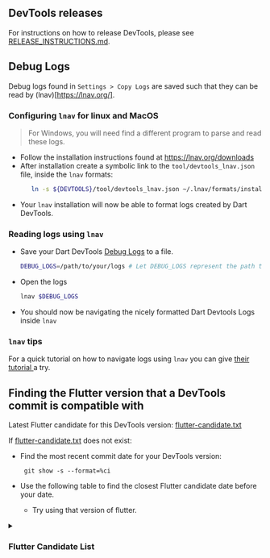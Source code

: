 ## DevTools releases
For instructions on how to release DevTools, please see
[RELEASE_INSTRUCTIONS.md](https://github.com/flutter/devtools/blob/master/tool/RELEASE_INSTRUCTIONS.md).

## Debug Logs

Debug logs found in `Settings > Copy Logs` are saved such that they can be read by (lnav)[https://lnav.org/].

### Configuring `lnav` for linux and MacOS
> For Windows, you will need find a different program to parse and read these logs.

- Follow the installation instructions found at https://lnav.org/downloads
- After installation create a symbolic link to the `tool/devtools_lnav.json` file, inside the `lnav` formats:
   ```sh
      ln -s ${DEVTOOLS}/tool/devtools_lnav.json ~/.lnav/formats/installed/`
   ```
- Your `lnav` installation will now be able to format logs created by Dart DevTools.

### Reading logs using `lnav`
- Save your Dart DevTools [Debug Logs](#debug-logs) to a file.
  ```sh
  DEBUG_LOGS=/path/to/your/logs # Let DEBUG_LOGS represent the path to your log file.
  ```
- Open the logs
  ```sh
  lnav $DEBUG_LOGS
  ```
- You should now be navigating the nicely formatted Dart Devtools Logs inside `lnav`

### `lnav` tips

For a quick tutorial on how to navigate logs using `lnav`
you can give [ their tutorial ](https://lnav.org/tutorials) a try.

## Finding the Flutter version that a DevTools commit is compatible with

Latest Flutter candidate for this DevTools version: [flutter-candidate.txt](../flutter-candidate.txt)

If [flutter-candidate.txt](../flutter-candidate.txt) does not exist:
- Find the most recent commit date for your DevTools version:

  ` git show -s --format=%ci`

- Use the following table to find the closest Flutter candidate date before your date.
  - Try using that version of flutter.
<details>

<summary><H3> Flutter Candidate List </H3></summary>

| DATE | TAG | HASH |
| ----| --- | ---- |
| 2023-07-12 02:02:03 +0000 | refs/tags/3.13.0-2.0.pre |d77f918f8eaff6009d5b2e52f0f8529798db2de5|
| 2023-07-10 01:01:34 +0000 | refs/tags/3.13.0-1.0.pre |5345221701727284bc961e3fb12ccfd3fc616dc7|
| 2023-07-07 14:25:30 -0600 | refs/tags/3.13.0-0.0.pre |257a29931c6b25d1a9690b7004f44921487bedb7|
| 2023-07-05 15:47:57 +0000 | refs/tags/3.12.0-14.0.pre |35085c394dda124f720815251197012868cd13c9|
| 2023-06-29 22:44:57 +0200 | refs/tags/3.12.0-13.0.pre |7068a2088e285822e4716d3fd98189514c49e184|
| 2023-06-28 17:16:19 -0700 | refs/tags/3.12.0-12.0.pre |1b887c72b5a1f809d35fb0a4343e0e6fdd14afd1|
| 2023-06-26 16:02:07 +0000 | refs/tags/3.12.0-11.0.pre |bac0589539a1bea104c6fa3fb6abfc002e72ed58|
| 2023-06-24 02:40:55 +0000 | refs/tags/3.12.0-10.0.pre |1d5aeea47fc4aa92ccc6850d4ac97bff3f2a4d15|
| 2023-06-23 04:11:55 +0000 | refs/tags/3.12.0-9.0.pre |363e2f7e0b878cc6f211f02afb1cffa0513bb6c2|
| 2023-06-21 21:38:36 +0000 | refs/tags/3.12.0-8.0.pre |ae1e6f70d947ec389761c03363c2beefeddd9112|
| 2023-06-21 02:40:48 +0000 | refs/tags/3.12.0-7.0.pre |04ff86f020a7029909f407351957bf26980c476d|
| 2023-06-16 12:43:02 -0700 | refs/tags/3.12.0-6.0.pre |5a7ab5a147f6b50ba7dc8c82d3ea0040fc0f081f|
| 2023-06-09 01:57:25 +0000 | refs/tags/3.12.0-3.0.pre |e25eabd263bbcb2fb32e62afcd2b545cef2767cc|
| 2023-06-07 20:16:53 +0000 | refs/tags/3.12.0-2.0.pre |f18cb2d064fd60b3d154bf07f55eb2aa0c111278|
| 2023-06-06 23:22:58 +0000 | refs/tags/3.12.0-1.0.pre |24ee5c7c746ebe66556a1a1d253a0be7a7b657b8|
| 2023-06-05 22:18:37 +0000 | refs/tags/3.12.0-0.0.pre |68b18918db0bdf2dc062b88e63ed8146d5b57364|
| 2023-06-03 11:16:37 +0000 | refs/tags/3.11.0-19.0.pre |0b7415356e07211446aa7038b1eb06717c86ae6a|
| 2023-05-31 03:09:32 +0000 | refs/tags/3.11.0-17.0.pre |f4662beeb67937fea67d26768e58f3e25b7e12d8|
| 2023-05-30 04:15:34 +0000 | refs/tags/3.11.0-15.0.pre |c5f45d7121f08d35094cbc25fcea3c81f0b006f8|
| 2023-05-26 02:17:26 +0000 | refs/tags/3.11.0-14.0.pre |6c2041e1e9e699cdf25bb23a01b01a4cdd722e72|
| 2023-05-25 03:09:20 +0000 | refs/tags/3.11.0-13.0.pre |9e4104b094e4b6305cbe0779453c284bf385df0b|
| 2023-05-24 03:40:27 +0000 | refs/tags/3.11.0-12.0.pre |216605b60f678d9ec9be880078e1de1b9f6e536f|
| 2023-05-23 02:03:02 +0000 | refs/tags/3.11.0-11.0.pre |6549765296241146265b6705f57923b1a7df2b87|
| 2023-05-19 16:43:40 -0700 | refs/tags/3.11.0-10.0.pre |7b16cbcb579d39689bd6dadcfc021238ad1cb6da|
| 2023-05-18 09:27:52 -0700 | refs/tags/3.11.0-9.0.pre |4245883c6b196fc1e6be781afe9f3140a919f24c|
| 2023-05-08 17:22:10 +0000 | refs/tags/3.11.0-5.0.pre |472a0ab31479b8567ae89546727f57bb57a10cf9|
| 2023-05-08 09:51:28 +0200 | refs/tags/3.11.0-4.0.pre |65dfb555c0483cf2bfe5e3c35291c88634185117|
| 2023-05-04 06:57:14 +0000 | refs/tags/3.11.0-1.0.pre |d51c59c78e1d3561bb3a5abdc75282604bbd76fe|
| 2023-05-02 08:38:26 +0000 | refs/tags/3.11.0-0.0.pre |596531361ec21ae335f6b43f0344be35d098647d|
| 2023-05-01 20:33:06 +0000 | refs/tags/3.10.0-18.0.pre |828a04040e111e5eec07056e82037a930f5fd5a2|
| 2023-04-28 17:49:54 -0400 | refs/tags/3.10.0-17.0.pre |7d37f2a616a31cd60ad5e1d39730def9b0df8205|
| 2023-04-28 00:32:55 +0000 | refs/tags/3.10.0-16.0.pre |55c988fb453eddd97cb2e4d6df9ec28d72e2e899|
| 2023-04-26 23:08:02 +0000 | refs/tags/3.10.0-15.0.pre |b3f3a0324afadb364381cd7e88ed016edcfd560e|
| 2023-04-26 03:53:04 +0000 | refs/tags/3.10.0-14.0.pre |8de77e89b749dfe7a5bfb62f6f66e7cccd9ddd3c|
| 2023-04-24 23:25:28 +0000 | refs/tags/3.10.0-13.0.pre |457e98a1e70b74b27a209721484c28e73a80caef|
| 2023-04-21 00:32:31 +0000 | refs/tags/3.10.0-11.0.pre |7d2669b8e7046be8ce22b5a9ed0194216c38ff8a|
| 2023-04-19 16:43:29 +0000 | refs/tags/3.10.0-9.0.pre |03d725620ac3ef1c2282fd1aef034ac5112ef6c1|
| 2023-04-19 06:39:50 +0000 | refs/tags/3.10.0-8.0.pre |59230759be2f2bcf46fe7584fd61ff8e27196480|
| 2023-04-18 21:52:52 +0000 | refs/tags/3.10.0-7.0.pre |81c3bc56873a54560abbb1e64495d4f79a29f1c1|
| 2023-04-17 03:21:38 +0000 | refs/tags/3.10.0-6.0.pre |858d4ff6348732edd79f923c61f7d8841ca40bef|
| 2023-04-14 04:56:22 +0000 | refs/tags/3.10.0-5.0.pre |9465b7473e8dddb795af050a4aa71ef80eabe7c6|
| 2023-04-12 23:39:38 +0000 | refs/tags/3.10.0-4.0.pre |b95b86f820cc422ec1d832ea929fa1388038aa0c|
| 2023-04-12 00:35:46 +0000 | refs/tags/3.10.0-3.0.pre |56e4f8e0ff75f5b26b6fcb1427007ec657357b7e|
| 2023-04-08 02:45:14 +0000 | refs/tags/3.10.0-2.0.pre |3ea2d72446c6d045d24d8eeeb321c73c5e9764ae|
| 2023-04-07 01:46:06 +0000 | refs/tags/3.10.0-1.0.pre |e749db6f915c341d15b9cb81dc19bdc9e791c72f|
| 2023-04-04 04:58:34 +0000 | refs/tags/3.9.0-21.0.pre |f076b7bac36b97c5a3169529290835c91f445dca|
| 2023-04-03 00:19:22 +0000 | refs/tags/3.9.0-20.0.pre |6fe54f881106953d465a7249f6579ca29f401bdb|
| 2023-03-29 07:16:01 +0000 | refs/tags/3.9.0-19.0.pre |91311156e12232466f78ce6ba96a0404c4f9790e|
| 2023-03-27 22:49:35 +0000 | refs/tags/3.9.0-18.0.pre |d6287cc4172c927650ab225d917de0688f8d572a|
| 2023-03-24 22:18:54 +0000 | refs/tags/3.9.0-17.0.pre |d45c142f3db4d7af9f24c3f37a0b1e08e4267066|
| 2023-03-23 17:00:20 -0700 | refs/tags/3.9.0-16.0.pre |4e58370cbf8f202cf4243aec38d5036129380693|
| 2023-03-22 22:53:49 +0000 | refs/tags/3.9.0-15.0.pre |3736274a6d659cd0ce8a951d0d19900b1e11f9e9|
| 2023-03-22 07:05:08 +0000 | refs/tags/3.9.0-14.0.pre |c582c80dd62b9026b485397ec51e696e48a9980c|
| 2023-03-20 21:08:41 -0700 | refs/tags/3.9.0-12.0.pre |28f17d345b95478f543794594aa45c882d4527a8|
| 2023-03-20 07:53:14 +0000 | refs/tags/3.9.0-11.0.pre |21f60bbe0d77d1a0dd9a44722479009ae697c6fb|
| 2023-03-18 14:38:35 -0700 | refs/tags/3.9.0-10.0.pre |f5248bbc8c5db808efbb722603842515738695ec|
| 2023-03-17 01:11:44 +0000 | refs/tags/3.9.0-9.0.pre |61a2f9de51007999c8a3f50e98061d7138a694eb|
| 2023-03-15 23:10:36 +0000 | refs/tags/3.9.0-8.0.pre |267e8896c58644e05af015b0c99a359020203246|
| 2023-03-15 08:34:21 +0000 | refs/tags/3.9.0-7.0.pre |fb7e82826db36bcb627cd14707f739b6114ad6db|
| 2023-03-13 15:37:42 -0700 | refs/tags/3.9.0-6.0.pre |1306d7f1588c9de4c8534b90308494c3630a8c5a|
| 2023-03-01 20:37:41 +0000 | refs/tags/3.9.0-0.0.pre |844fc5fe2d2d31ee171df52b351f6ae42148db86|
| 2023-02-27 23:52:57 +0000 | refs/tags/3.8.0-18.0.pre |781c84a860a4d8c1a85b7a84b855560528a236b2|
| 2023-02-28 04:11:38 +0000 | refs/tags/3.8.0-17.0.pre |1d17caed66641b55a8e8faadf212398f746f8861|
| 2023-02-24 23:52:06 +0000 | refs/tags/3.8.0-16.0.pre |6b3f95832a94a3d613aeaaa83e3a7c9f5e1a4b7f|
| 2023-02-23 00:13:33 +0000 | refs/tags/3.8.0-15.0.pre |8f7ccd4c419a65aff9211b99cd6ec27f874f689a|
| 2023-02-21 23:16:23 +0000 | refs/tags/3.8.0-14.0.pre |dad9eb21f9c34ebbed1328d24bb9069168e14eae|
| 2023-02-19 23:08:26 +0000 | refs/tags/3.8.0-13.0.pre |d54d3b4d16f6003ea5a1481b7fef0693f0e30ea4|
| 2023-02-13 23:52:35 +0000 | refs/tags/3.8.0-12.0.pre |865422da200fd4b414693a6bfcc29e6d7215a012|
| 2023-02-10 14:03:01 -0600 | refs/tags/3.8.0-11.0.pre |780c9a8de15780094260232b3b8c97b2a9ef8088|
| 2023-02-08 22:51:04 -0800 | refs/tags/3.8.0-10.0.pre |dee226ef8a463e87edeed4115a27fb2743424e27|
| 2023-02-09 23:50:11 +0000 | refs/tags/3.8.0-9.0.pre |e3471f08d1d3f816fff8afd1ce9385dd3feb73d2|
| 2023-02-08 18:17:29 -0600 | refs/tags/3.8.0-8.0.pre |0fb4406c30d6427044fa8322a6278b92982cc22b|
| 2023-02-08 04:18:32 +0000 | refs/tags/3.8.0-7.0.pre |1e6e6d41e3f747640119cee8e58914547ec44377|
| 2023-02-07 03:10:30 +0000 | refs/tags/3.8.0-6.0.pre |845f7bb42a9e77f2192595abcccc9742428893c1|
| 2023-02-06 16:45:39 +0000 | refs/tags/3.8.0-5.0.pre |40b5e4cb5e7720cc5ab5edb59cb96eab5530d829|
| 2023-02-05 07:06:19 +0000 | refs/tags/3.8.0-4.0.pre |b8f5394a5ca6d2bce062d9d0a20aaffb4289fb4c|
| 2023-02-03 10:07:21 +0000 | refs/tags/3.8.0-3.0.pre |a5d8a4a7272ed86ed17cee443d40afde022e415f|
| 2023-02-02 17:11:19 +0000 | refs/tags/3.8.0-2.0.pre |1ee87990dc76044ba4b23395eb64ea1416f9c85c|
| 2023-02-01 19:19:13 +0000 | refs/tags/3.8.0-1.0.pre |5613ab010de7683bfb91b782b0005e3d3c52b53e|
| 2023-01-31 18:03:09 -0800 | refs/tags/3.8.0-0.0.pre |82df23539ffc962c850e5681522c020b01b9f8c0|
| 2023-01-31 07:28:09 +0000 | refs/tags/3.7.0-31.0.pre |2c34a88eb89628e6a80caa50dd03797f9b6aa5e5|
| 2023-01-30 10:19:14 +0000 | refs/tags/3.7.0-30.0.pre |530c3f2d13bae3c45510ae5e4a0d9a5cd987a5aa|
| 2023-01-28 10:20:52 +0000 | refs/tags/3.7.0-29.0.pre |f8d4de488b90a1bebc37820656784236a96b4ec6|
| 2023-01-27 01:36:56 +0000 | refs/tags/3.7.0-28.0.pre |8d03af3424db84a11f6d4335b250b957ab96fae2|
| 2023-01-25 23:43:00 +0000 | refs/tags/3.7.0-27.0.pre |766e4d28a4df84ea76ed6f3b1e8e9fd191f84201|
| 2023-01-25 12:35:25 +0000 | refs/tags/3.7.0-26.0.pre |eced23eaba8f64cb5ca733d2dd574dfe2a2c64cf|
| 2023-01-24 19:38:19 +0000 | refs/tags/3.7.0-25.0.pre |d20dd9e4bfecdaef84605296d0ba0fa26dee2714|
| 2023-01-23 21:45:07 +0000 | refs/tags/3.7.0-24.0.pre |332aed9c886cea820d1ba666eba5785b3da2b809|
| 2023-01-19 15:55:24 +0000 | refs/tags/3.7.0-23.0.pre |46c7fd14da027f71e2c300e392bd1976b56d30a4|
| 2023-01-18 00:55:33 +0000 | refs/tags/3.7.0-22.0.pre |780563ce05e4bdc8b73c8ecb9da4ccc575a2d5ac|
| 2023-01-17 06:09:06 +0000 | refs/tags/3.7.0-21.0.pre |f22280a0c851f97be76eedc13a4fd82e8a080f08|
| 2023-01-12 11:03:12 +0000 | refs/tags/3.7.0-20.0.pre |51c2af56c9f4b5728c771d229baa19a286c01aa0|
| 2023-01-11 20:19:26 +0000 | refs/tags/3.7.0-19.0.pre |b4a07de2aeb132ef983b21e173b15a3da7ecef40|
| 2023-01-11 09:04:39 +0000 | refs/tags/3.7.0-18.0.pre |957781a108ff3a555e4df36beb8c1ebe12c85051|
| 2023-01-10 23:29:09 +0000 | refs/tags/3.7.0-17.0.pre |b7881e5b64e28a84a66ab30b29d35484428ea062|
| 2023-01-10 02:08:34 +0000 | refs/tags/3.7.0-16.0.pre |4205357554d21a084d3ebfca0a8f0d20c80989e0|
| 2023-01-09 18:29:26 +0000 | refs/tags/3.7.0-15.0.pre |a02b9d2bff89e256d0639f7f908d09a64db12ee9|
| 2023-01-05 09:35:28 +0000 | refs/tags/3.7.0-14.0.pre |45886068cf84d36fe471f26f4f233e8699579e8c|
| 2022-12-30 06:21:25 +0000 | refs/tags/3.7.0-13.0.pre |3223972956595acc37727ed599ba5fa75d96b6a7|
| 2022-12-20 10:02:22 -0500 | refs/tags/3.7.0-12.0.pre |7f7a8778d8a823cabcdcb4c5ee27deb2c499af5e|
| 2022-12-14 21:53:20 +0000 | refs/tags/3.7.0-11.0.pre |dbc9306380d8a72273b478b8fcc934a6014f946d|
| 2022-12-13 23:47:06 +0000 | refs/tags/3.7.0-10.0.pre |a59dd83d721460b2fea09a6b332d5c761fcf5b38|
| 2022-12-15 09:13:36 -0800 | refs/tags/3.7.0-9.0.pre |dcd2170d14bdef22dacff5c750c578c01245bded|
| 2022-12-14 05:18:21 +0000 | refs/tags/3.7.0-8.0.pre |028c6e29e0ca049ab4b9bc9d966550d2c251050b|
| 2022-12-13 23:47:06 +0000 | refs/tags/3.7.0-7.0.pre |a59dd83d721460b2fea09a6b332d5c761fcf5b38|
| 2022-12-13 03:42:23 +0000 | refs/tags/3.7.0-6.0.pre |04ee5926a2a6aaabfa0dde0279223952d2de3e3e|
| 2022-12-12 06:46:41 +0000 | refs/tags/3.7.0-5.0.pre |437f6f86ec9a8158f0e6077fd0d1cde2fef01bae|
| 2022-12-08 22:29:14 +0000 | refs/tags/3.7.0-4.0.pre |117a83a4a7178c328d296748bd93ff388724cb67|
| 2022-12-05 23:26:26 +0000 | refs/tags/3.7.0-3.0.pre |e0a0190c5a063ca740adeb5a56a18f620c401985|
| 2022-12-02 23:32:24 +0000 | refs/tags/3.7.0-2.0.pre |b75f1a941b6d007c4bdcde8b3acc9670d2a85292|
| 2022-12-01 21:40:50 +0000 | refs/tags/3.7.0-1.0.pre |75f61903e02213b64fcb580cd35f3efa17474ae2|
| 2022-12-01 19:43:25 +0000 | refs/tags/3.7.0-0.0.pre |0bb71df75f10a9ad740836568c730ed8aaede2d8|
| 2022-12-01 02:24:18 +0000 | refs/tags/3.6.0-13.0.pre |014b441ddf56586eb1aeb179cf49f10fda93a495|
| 2022-11-30 03:57:31 +0000 | refs/tags/3.6.0-12.0.pre |02de12947ab01960ca810fee2c7e72a38d11091a|
| 2022-11-29 20:31:37 +0000 | refs/tags/3.6.0-11.0.pre |c37c0cc2edb40ff0a934b7e37f7c2726b9e366dc|
| 2022-11-29 05:24:25 +0000 | refs/tags/3.6.0-10.0.pre |853b3080e096abb0479f2b5023b4a389e65a27ae|
| 2022-11-28 23:24:24 +0000 | refs/tags/3.6.0-9.0.pre |db631f14969fbf68c8d346d84b6634f1aa84324f|
| 2022-11-24 23:08:30 +0000 | refs/tags/3.6.0-8.0.pre |ff59250dbeb02dfc30095dfe024c76b7cefeefe9|
| 2022-11-21 15:26:41 +0000 | refs/tags/3.6.0-7.0.pre |809ee44183540d770373ab43354947b92e30da91|
| 2022-11-21 15:58:11 +0000 | refs/tags/3.6.0-6.0.pre |a9858ec52495ecd45adc7bdda30c709d877e1416|
| 2022-11-18 15:14:53 +0000 | refs/tags/3.6.0-5.0.pre |87cb150c2062d770dae00306d17f07bd79e4c265|
| 2022-11-17 08:06:24 -0800 | refs/tags/3.6.0-4.0.pre |537f89ca0ef14aeb21f4f55149d72f227abb5017|
| 2022-11-16 05:50:28 +0000 | refs/tags/3.6.0-3.0.pre |58728c6a92eaad66dbfefd573ba20649845ba678|
| 2022-11-13 22:53:26 +0000 | refs/tags/3.6.0-2.0.pre |fa94a3c10e7e895e0a566ca4da0eafc84b073f13|
| 2022-11-12 09:39:32 +0000 | refs/tags/3.6.0-1.0.pre |61e927d22fe6d82c94c368d62aa81f733bd9218d|
| 2022-11-09 03:50:41 -0800 | refs/tags/3.6.0-0.0.pre |d3dcd7d532b61f43118ab8031bf732aea4a7a9f5|
| 2022-10-28 01:37:32 +0000 | refs/tags/3.5.0-11.0.pre |9b59a4e1f03cd0f4f4d452a59bb992f29e689194|
| 2022-10-19 19:13:12 +0000 | refs/tags/3.5.0-10.0.pre |38ef9410b4806266eaab2b21295f908b396d9b22|
| 2022-10-20 02:14:43 -0700 | refs/tags/3.5.0-9.0.pre |637e5bce662fb43459d409e13ba5a7fb2c3fa930|
| 2022-10-17 17:07:05 -0400 | refs/tags/3.5.0-8.0.pre |5d078badb90ae7e7d46daf7f671e19d4cfca376a|
| 2022-10-13 20:25:24 +0000 | refs/tags/3.5.0-7.0.pre |f9c1556e449151bab5b8ba1b13644284d5c2f141|
| 2022-10-10 22:38:06 +0000 | refs/tags/3.5.0-6.0.pre |4be0cfcb3f81a5636cfef65ef7936d7895da2984|
| 2022-10-11 00:07:24 +0000 | refs/tags/3.5.0-5.0.pre |883c1fe68c37614577ce329e14452d7c4ef37ee9|
| 2022-10-09 16:37:38 +0000 | refs/tags/3.5.0-4.0.pre |fe9b598c12646fa2cfe32bb4b4201df84ab3f28b|
| 2022-10-07 10:28:49 -0700 | refs/tags/3.5.0-3.0.pre |529184bcca0f019323df5930d3903b07136a5b87|
| 2022-10-06 23:12:06 +0000 | refs/tags/3.5.0-2.0.pre |26cf025966c6bb836a84642e4275970aa34add99|
| 2022-10-05 12:58:20 +0000 | refs/tags/3.5.0-1.0.pre |5c381254e37ff354261fe13be39243bc8d2d0bc4|
| 2022-10-04 22:12:01 +0000 | refs/tags/3.5.0-0.0.pre |208056f63e4e44a7b3ae68f55463561b39bcb482|
| 2022-10-04 14:06:31 +0000 | refs/tags/3.4.0-39.0.pre |55d67cc7d99226cd12d6c4a76de357fc2c92823e|
| 2022-10-04 05:19:24 +0000 | refs/tags/3.4.0-38.0.pre |b8784dd3055ac6782c105d677b0e58968335c180|
| 2022-10-04 01:41:23 +0000 | refs/tags/3.4.0-37.0.pre |35afe1bdac653c752c5794cf877b64238a4c9e4c|
| 2022-10-03 13:52:25 +0000 | refs/tags/3.4.0-36.0.pre |a4b246f2a88c3f5b838c5abff8063a4e7436d44b|
| 2022-10-01 11:55:35 +0000 | refs/tags/3.4.0-35.0.pre |cfd0f15d2906d0fa64f7b66718ff1423035bace2|
| 2022-09-29 23:38:08 +0000 | refs/tags/3.4.0-34.0.pre |fb8dcb8e279ff491b2c5eff876271cce75880019|
| 2022-09-28 23:10:27 +0000 | refs/tags/3.4.0-33.0.pre |90ff389f1b367f30e24ef9799d229bcd56ec925d|
| 2022-09-26 22:00:21 +0000 | refs/tags/3.4.0-32.0.pre |fb4dac385e60a2f842ebc94ed604aca8b5c404fa|
| 2022-09-26 21:21:58 +0000 | refs/tags/3.4.0-31.0.pre |2adee31ce8b5256462d553dfb8bd613856cc2d94|
| 2022-09-26 13:00:24 +0000 | refs/tags/3.4.0-30.0.pre |7b6074fbc542efb41da5618bc97711fac6ab7dee|
| 2022-09-23 20:31:04 +0000 | refs/tags/3.4.0-29.0.pre |8384f1ea6516fe9457bb610af8ad91817e3d497e|
| 2022-09-19 16:19:11 +0000 | refs/tags/3.4.0-28.0.pre |cb8c72545ca931b76c713b5e522c92ee790f23e5|
| 2022-09-19 01:11:34 +0000 | refs/tags/3.4.0-27.0.pre |085a187e047dde96b3f180f92c25159742f85ecd|
| 2022-08-31 01:20:09 +0000 | refs/tags/3.4.0-18.0.pre |069f5042973dc4aafbf76a44ca14af7c0e2c2ca1|
| 2022-08-28 18:41:27 +0000 | refs/tags/3.4.0-17.0.pre |0c6d786e3aa8f01191748a20b28d5bf20799b49b|
| 2022-07-18 18:59:23 -0700 | refs/tags/3.3.0-0.0.pre |f90da9b1672f7d006ba760fbb8fd1aa17af1a82a|
| 2022-06-14 13:39:33 -0500 | refs/tags/3.1.0-9.0.pre |f28e570c8cb12a004fae2d796d0d9cd46603bde9|
| 2022-04-05 15:20:48 -0700 | refs/tags/3.0.0-0.0.pre |3bf40fd9beb91fc097e3d406a5df51eaead2baf5|
| 2022-03-06 23:41:20 -0800 | refs/tags/2.12.0-4.0.pre |64a0138c937b1f7bd67e596571f4f33cd19c2b88|
| 2021-12-29 11:29:19 -0800 | refs/tags/2.10.0-0.0.pre |95e555344dc746ad46ada9de9cc475042c63ec55|
| 2021-12-07 17:39:04 -0800 | refs/tags/2.9.0-0.0.pre |a7917414dd919edb2e3198c2a8d2130e9275b414|
| 2021-10-19 10:58:42 -0700 | refs/tags/2.7.0-3.0.pre |c19845a8c347adebc2c672f5e51b74855e645be2|
| 2021-09-16 17:29:58 -0700 | refs/tags/2.6.0-11.0.pre |4b330ddbedab445481cc73d50a4695b9154b4e4f|
| 2021-09-04 08:36:02 -0700 | refs/tags/2.6.0-5.0.pre |2604ea711c6651820773f5403a0128d2d64f7b14|
| 2021-08-23 10:03:21 -0700 | refs/tags/2.6.0-0.0.pre |83b9e99cfbb8be5215514d7fa21191961b4a620d|
| 2021-08-05 11:32:48 -0700 | refs/tags/2.5.0-6.0.pre |225a43d941ddd1753765fec3682011e9ddffb11d|
| 2021-08-04 17:59:50 -0500 | refs/tags/2.5.0-5.0.pre |0f465e5b2a3ed2431321b490a614c3d15089854c|
| 2021-07-26 01:38:02 -0700 | refs/tags/2.5.0-1.0.pre |184e5871beea4a9b1cbd65dcc57118a7d97285f3|
| 2021-07-11 15:21:02 -0700 | refs/tags/2.4.0-4.0.pre |cc00e7e6bc281f6af9a257e7e33868ef782b1cf7|
| 2021-06-30 00:43:41 -0700 | refs/tags/2.4.0-0.0.pre |96bbcd006fafade4ad7a4abde77cec32df6846ea|
| 2021-06-11 22:11:53 -0700 | refs/tags/2.3.0-24.0.pre |2b9537c783063d0459b6282a218658a6955938d9|
| 2021-05-21 13:04:03 -0700 | refs/tags/2.3.0-16.0.pre |fa5883b78e566877613ad1ccb48dd92075cb5c23|
| 2021-05-17 11:59:02 -0700 | refs/tags/2.3.0-12.0.pre |0f031471381e135bfac3f42fed88a778267b819a|
| 2021-04-30 12:35:21 -0700 | refs/tags/2.3.0-1.0.pre |d97f41caed971d4668ffe56699367ec3978db8f6|
| 2021-04-21 13:29:09 -0700 | refs/tags/2.3.0-0.0.pre |21fd5cdd1a2b5e9a97b2df80e5c40f94c096748f|
| 2021-04-07 12:24:22 -0700 | refs/tags/2.2.0-10.0.pre |0efb28d7061b8d4126c48e72b9156bf2f0584ded|
| 2021-03-09 07:53:21 +0100 | refs/tags/2.1.0-12.0.pre |698d4389604ef1f0fecda9c93cfba6a2e5d06a7d|
| 2021-02-25 13:26:03 -0800 | refs/tags/2.1.0-10.0.pre |cc9b78fc5c4a4d2d51316d9626523336230a89a9|
| 2021-02-19 09:22:45 -0800 | refs/tags/1.27.0-8.0.pre |b7d4806243a4e906bf061f79a0e314ba28111aa6|
| 2021-02-16 11:24:17 -0800 | refs/tags/1.27.0-4.0.pre |f8cd24de95b16b5a1ce6ebc0716154271fbf6252|
| 2021-02-08 16:14:15 -0800 | refs/tags/1.27.0-1.0.pre |68c96f100e42ab3dbf43e61e9e2fc875a2d50cb8|
| 2021-01-26 10:58:48 -0800 | refs/tags/1.26.0-17.0.pre |384b4d1b83c0a5b7364ab7bcc5ce85f60d05e4a6|
| 2021-01-14 15:20:26 -0800 | refs/tags/1.26.0-12.0.pre |a706cd211240f27be3b61f06d70f958c7a4156fe|
| 2021-01-07 18:36:48 -0800 | refs/tags/1.26.0-8.0.pre |b9d06fffb2db263ab7021fc39adde7f2bf988a4a|
| 2020-12-13 23:19:13 +0800 | refs/tags/1.26.0-1.0.pre |63062a64432cce03315d6b5196fda7912866eb37|
| 2020-12-08 20:13:04 -0800 | refs/tags/1.25.0-8.0.pre |a12e2a473a3214b4556ca589d2d9bd311ac7c6f1|
| 2020-11-30 13:14:13 +0100 | refs/tags/1.25.0-4.0.pre |a7f5fd5360007518644597c60a1f2169eacccc2b|
| 2020-10-29 20:07:34 -0700 | refs/tags/1.24.0-7.0.pre |a0860f6e87ba4f9031bee4d6f56c08b970606bee|
| 2020-10-28 19:43:19 -0700 | refs/tags/1.24.0-6.0.pre |13896b3bd1858687a06b1639d60c877206170df8|
| 2020-10-22 09:36:06 -0700 | refs/tags/1.24.0-3.0.pre |2783f8e2e14efec8b7e08f668dde61c40d128c24|
| 2020-10-14 15:57:04 -0700 | refs/tags/1.24.0-1.0.pre |12bea61c2902784fec73b7f5f2ff3415f873fead|
| 2020-10-13 10:52:23 -0700 | refs/tags/1.23.0-18.0.pre |37ebe3d82a9d5faeda7d3c1a6ad193030210a2cc|
| 2020-10-06 12:31:25 -0700 | refs/tags/1.23.0-13.0.pre |4fa4f91d5cc65a5a98c7ccd91bb7d47814048a57|
| 2020-09-25 03:47:03 -0700 | refs/tags/1.23.0-7.0.pre |db6e2d8aa5bb9a0bd3e75fc7470268b5a56fd0b0|
| 2020-09-22 12:04:44 -0700 | refs/tags/1.23.0-4.0.pre |83dd176777cd04bd2aaca050f6bb6cb9edbf56a1|
| 2020-09-17 16:12:06 -0700 | refs/tags/1.23.0-3.0.pre |0cf1b407f2edeb16edcfb5b032140bb39a5e46c6|
| 2020-09-11 14:46:57 -0700 | refs/tags/1.22.0-12.0.pre |a27c242b0eea731317cfec5bbdd9d35452ab3ecb|
| 2020-08-28 20:18:04 -0700 | refs/tags/1.22.0-9.0.pre |7a4317519865146acda84702bba8775610598c0c|
| 2020-08-20 07:31:50 -0700 | refs/tags/1.22.0-1.0.pre |ce40de69b7b4f89c66d19c8dbd3bd86ae30f1bc6|
| 2020-08-09 07:31:03 -0700 | refs/tags/1.21.0-9.0.pre |7c6f9dd2396dfe7deb6fd11edc12c10786490083|
| 2020-08-03 10:33:07 -0700 | refs/tags/1.21.0-7.0.pre |5a6dfa35caaf7bccb35488dc03677c150ebf2d97|
| 2020-07-22 18:40:12 -0700 | refs/tags/1.21.0-5.0.pre |a19fd72db549ddc5d07998d38671a6843dcad6f9|
| 2020-07-14 17:26:01 -0700 | refs/tags/1.21.0-1.0.pre |f25bd9c55c48c139524139b477d04b13e9f36b2c|
| 2020-07-08 10:19:36 -0700 | refs/tags/1.20.0-7.0.pre |cc1af3afb62187cc37185afddc2d43bfef469db7|
| 2020-07-04 12:19:20 -0700 | refs/tags/1.20.0-3.0.pre |0af027f80543302c65f99e1c1a2f3b3cbb8d04f3|
| 2020-06-23 04:52:58 -0700 | refs/tags/1.20.0-2.0.pre |15a28159bcf4b3db13411cbc8d9b5fc51adc0a93|
| 2020-06-18 08:23:22 -0700 | refs/tags/1.20.0-1.0.pre |f73f498da1fe4224e29cf9692161575a3d994f8f|
| 2020-06-09 15:43:03 -0700 | refs/tags/1.20.0-0.0.pre |d9653445f4d1257b5f5adb4b271d1316469e8cf1|
| 2020-06-08 09:27:34 -0700 | refs/tags/1.19.0-5.0.pre |c264b70ec3b0cf9cd568eba5d65d0ce47fe57e1d|
| 2020-06-05 03:44:02 -0700 | refs/tags/1.19.0-4.0.pre |2f7a59a8da20b3a7fbdfb7ac783dbca977a81653|
| 2020-06-01 17:17:03 -0700 | refs/tags/1.19.0-3.0.pre |6135091de9f8f6befc2ec7f8835d28d43a21cd05|
| 2020-05-31 07:41:50 -0700 | refs/tags/1.19.0-2.0.pre |1d395c5e187370f2838bb043d3b438029b484bfc|
| 2020-05-11 08:45:03 -0700 | refs/tags/1.19.0-1.0.pre |456d80b9ddd74b4b5ca3b77bbfb70ab0e05d3fa8|
| 2020-05-07 18:59:02 -0700 | refs/tags/1.19.0-0.0.pre |a849daf2836d653ef80e01f428531b3f787671cb|
| 2020-05-06 17:36:01 -0700 | refs/tags/1.18.0-13.0.pre |8fbfe1cfbf6ac5c5c23930556e1019385005bf81|
| 2020-05-06 08:16:03 -0700 | refs/tags/1.18.0-12.0.pre |c2b7342ca470b11cfaad4fbfb094f73aa4c85320|
| 2020-05-05 16:10:41 -0700 | refs/tags/1.18.0-11.0.pre |8568eda15b2527afd48622257cee3811e0d9da04|
| 2020-05-05 12:09:51 -0700 | refs/tags/1.18.0-10.0.pre |9b7b9d795edfdd12c6ad8dd6495bed789c1bac05|
| 2020-05-05 13:08:49 -0700 | refs/tags/1.18.0-9.0.pre |445570ba1ae89eecaf9409fb5acde7e8b49ee975|
| 2020-04-23 19:29:01 -0700 | refs/tags/1.18.0-8.0.pre |e0c63cd35e15e407a80dc44281cc392535fcce25|
| 2020-04-23 11:57:18 -0700 | refs/tags/1.18.0-7.0.pre |d482163f59c49c32cb329beb2c3111c8e961d6b9|
| 2020-04-20 18:35:01 -0700 | refs/tags/1.18.0-6.0.pre |84c84fb24914e098667649be04614f6ea19d689c|



</details>
